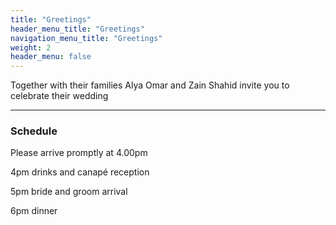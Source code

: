 ```yaml
---
title: "Greetings"
header_menu_title: "Greetings"
navigation_menu_title: "Greetings"
weight: 2
header_menu: false
---
```


Together with their families Alya Omar and Zain Shahid invite you to celebrate their wedding

---
### Schedule

Please arrive promptly at 4.00pm

4pm drinks and canapé reception 

5pm bride and groom arrival 

6pm dinner